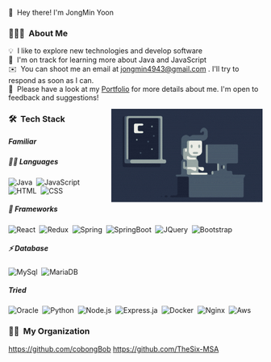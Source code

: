 
👋 &nbsp;Hey there! I'm JongMin Yoon

### 👨🏻‍💻 &nbsp;About Me

💡 &nbsp;I like to explore new technologies and develop software\
🌱 &nbsp;I'm on track for learning more about Java and JavaScript\
✉️ &nbsp;You can shoot me an email at jongmin4943@gmail.com . I'll try to respond as soon as I can.\
📄 &nbsp;Please have a look at my [Portfolio]() for more details about me. I'm open to feedback and suggestions!

<img alt="Night Coding" src="https://raw.githubusercontent.com/AVS1508/AVS1508/master/assets/Night-Coding.gif" align="right"/>

### 🛠 &nbsp;Tech Stack
##### Familiar

##### 👩‍💻 Languages
![Java](https://img.shields.io/badge/-Java-05122A?style=flat&logo=Java&logoColor=FFA518)&nbsp;
![JavaScript](https://img.shields.io/badge/-JavaScript-05122A?style=flat&logo=javascript)&nbsp;
![HTML](https://img.shields.io/badge/-HTML-05122A?style=flat&logo=HTML5)&nbsp;
![CSS](https://img.shields.io/badge/-CSS-05122A?style=flat&logo=CSS3&logoColor=1572B6)&nbsp;

##### 🚀 Frameworks
![React](https://img.shields.io/badge/-React-05122A?style=flat&logo=react)&nbsp;
![Redux](https://img.shields.io/badge/-Redux-764ABC?style=flat&logo=redux)&nbsp;
![Spring](https://img.shields.io/badge/Spring-6DB33F?style=flat&logo=spring&logoColor=white)&nbsp;
![SpringBoot](https://img.shields.io/badge/SpringBoot-6DB33F?style=flat&logo=springboot&logoColor=white)&nbsp;
![JQuery](https://img.shields.io/badge/jQuery-0769AD?style=falt&logo=jquery&logoColor=white)&nbsp;
![Bootstrap](https://img.shields.io/badge/-Bootstrap-05122A?style=flat&logo=bootstrap&logoColor=563D7C)&nbsp;


##### ⚡ Database
![MySql](https://img.shields.io/badge/MySQL-00000F?style=flat&logo=mysql&logoColor=white")&nbsp;
![MariaDB](https://img.shields.io/badge/MariaDB-003545?style=flat&logo=mariadb&logoColor=white)&nbsp;

##### Tried
![Oracle](https://img.shields.io/badge/Oracle-F80000?style=flat&logo=oracle&logoColor=black)&nbsp;
![Python](https://img.shields.io/badge/-Python-05122A?style=flat&logo=python)&nbsp;
![Node.js](https://img.shields.io/badge/Node.js-43853D?style=falt&logo=Node.js&logoColor=white)&nbsp;
![Express.ja](https://img.shields.io/badge/Express.js-13c81b?style=falt&logo=Express&logoColor=white)&nbsp;
![Docker](https://img.shields.io/badge/Docker-2CA5E0?style=flat&logo=docker&logoColor=white)&nbsp;
![Nginx](https://img.shields.io/badge/Nginx-009639?style=flat&logo=nginx&logoColor=white)&nbsp;
![Aws](https://img.shields.io/badge/Amazon_AWS-232F3E?style=flat&logo=amazon-aws&logoColor=white)&nbsp;

### 🤝🏻 &nbsp;My Organization
https://github.com/cobongBob
https://github.com/TheSix-MSA
